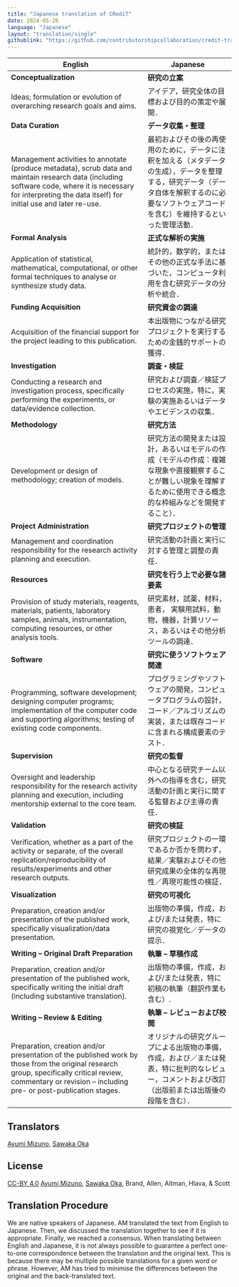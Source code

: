 ```yaml
---
title: "Japanese translation of CRediT"
date: 2024-05-28
language: "Japanese"
layout: "translation/single"
githublink: "https://github.com/contributorshipcollaboration/credit-translation/blob/main/translations/credit_translation_ja.json"
---
```


| English | Japanese |
| --- | --- |
| **Conceptualization** | **研究の立案** |
| Ideas; formulation or evolution of overarching research goals and aims. | アイデア，研究全体の目標および目的の策定や展開． |
| **Data Curation** | **データ収集・整理** |
| Management activities to annotate (produce metadata), scrub data and maintain research data (including software code, where it is necessary for interpreting the data itself) for initial use and later re-use. | 最初およびその後の再使用のために，データに注釈を加える（メタデータの生成），データを整理する，研究データ（データ自体を解釈するのに必要なソフトウェアコードを含む）を維持するといった管理活動． |
| **Formal Analysis** | **正式な解析の実施** |
| Application of statistical, mathematical, computational, or other formal techniques to analyse or synthesize study data. | 統計的，数学的，またはその他の正式な手法に基づいた，コンピュータ利用を含む研究データの分析や統合． |
| **Funding Acquisition** | **研究資金の調達** |
| Acquisition of the financial support for the project leading to this publication. | 本出版物につながる研究プロジェクトを実行するための金銭的サポートの獲得． |
| **Investigation** | **調査・検証** |
| Conducting a research and investigation process, specifically performing the experiments, or data/evidence collection. | 研究および調査／検証プロセスの実施，特に，実験の実施あるいはデータやエビデンスの収集． |
| **Methodology** | **研究方法** |
| Development or design of methodology; creation of models. | 研究方法の開発または設計，あるいはモデルの作成（モデルの作成：複雑な現象や直接観察することが難しい現象を理解するために使用できる概念的な枠組みなどを開発すること）． |
| **Project Administration** | **研究プロジェクトの管理** |
| Management and coordination responsibility for the research activity planning and execution. | 研究活動の計画と実行に対する管理と調整の責任． |
| **Resources** | **研究を行う上で必要な諸要素** |
| Provision of study materials, reagents, materials, patients, laboratory samples, animals, instrumentation, computing resources, or other analysis tools. | 研究素材，試薬，材料，患者， 実験用試料，動物，機器，計算リソース，あるいはその他分析ツールの調達． |
| **Software** | **研究に使うソフトウェア関連** |
| Programming, software development; designing computer programs; implementation of the computer code and supporting algorithms; testing of existing code components. | プログラミングやソフトウェアの開発，コンピュータプログラムの設計，コード／アルゴリズムの実装，または既存コードに含まれる構成要素のテスト． |
| **Supervision** | **研究の監督** |
| Oversight and leadership responsibility for the research activity planning and execution, including mentorship external to the core team. | 中心となる研究チーム以外への指導を含む，研究活動の計画と実行に関する監督および主導の責任． |
| **Validation** | **研究の検証** |
| Verification, whether as a part of the activity or separate, of the overall replication/reproducibility of results/experiments and other research outputs. | 研究プロジェクトの一環であるか否かを問わず，結果／実験およびその他研究成果の全体的な再現性／再現可能性の検証． |
| **Visualization** | **研究の可視化** |
| Preparation, creation and/or presentation of the published work, specifically visualization/data presentation. | 出版物の準備，作成，および/または発表，特に研究の視覚化／データの提示． |
| **Writing – Original Draft Preparation** | **執筆 – 草稿作成** |
| Preparation, creation and/or presentation of the published work, specifically writing the initial draft (including substantive translation). | 出版物の準備，作成，および/または発表，特に初稿の執筆（翻訳作業も含む）. |
| **Writing – Review & Editing** | **執筆 – レビューおよび校閲** |
| Preparation, creation and/or presentation of the published work by those from the original research group, specifically critical review, commentary or revision – including pre- or post-publication stages. | オリジナルの研究グループによる出版物の準備，作成，および／または発表，特に批判的なレビュー，コメントおよび改訂（出版前または出版後の段階を含む）． |

## Translators

[Ayumi  Mizuno](https://orcid.org/0000-0003-0822-5637), [Sawaka  Oka](https://orcid.org/NA)


## License

[CC-BY 4.0](https://creativecommons.org/licenses/by/4.0/) [Ayumi  Mizuno](https://orcid.org/0000-0003-0822-5637), [Sawaka  Oka](https://orcid.org/NA), Brand, Allen, Altman, Hlava, & Scott
## Translation Procedure

We are native speakers of Japanese. AM translated the text from English to Japanese. Then, we discussed the translation together to see if it is appropriate. Finally, we reached a consensus. When translating between English and Japanese, it is not always possible to guarantee a perfect one-to-one correspondence between the translation and the original text. This is because there may be multiple possible translations for a given word or phrase. However, AM has tried to minimise the differences between the original and the back-translated text.

